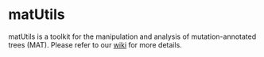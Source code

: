 # matUtils
matUtils is a toolkit for the manipulation and analysis of mutation-annotated trees (MAT). Please refer to our [wiki](https://usher-wiki.readthedocs.io/en/latest/matUtils.html) for more details. 
